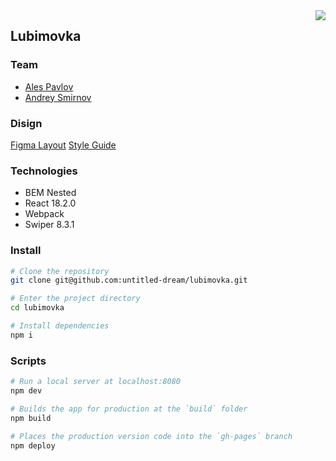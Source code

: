 <div dir='rtl'><a style="float: right" href='https://github.com/untitled-dream/lubimovka/blob/react/README.md'><img src='https://img.shields.io/badge/Читать на русском-blue'/></a></div>

## __Lubimovka__

### Team
- [Ales Pavlov](https://github.com/pavlovales/)
- [Andrey Smirnov](https://github.com/untitled-dream/)

### Disign
[Figma Layout](https://www.figma.com/file/8RmFow9sgbN1Z1A2GTUY96/Lubimovka?node-id=0%3A337)
[Style Guide](https://www.figma.com/proto/zpyHTGb3aKiAbpJJoIVqQ2/lubimovka?page-id=822%3A11417&node-id=859%3A13873&viewport=11728%2C2764%2C1.1076146364212036&scaling=min-zoom&starting-point-node-id=859%3A13873&hide-ui=1)

### Technologies
- BEM Nested
- React 18.2.0
- Webpack
- Swiper 8.3.1

### Install

```bash
# Clone the repository
git clone git@github.com:untitled-dream/lubimovka.git

# Enter the project directory
cd lubimovka

# Install dependencies
npm i
```

### Scripts

```bash
# Run a local server at localhost:8080
npm dev

# Builds the app for production at the `build` folder
npm build

# Places the production version code into the `gh-pages` branch
npm deploy
```
